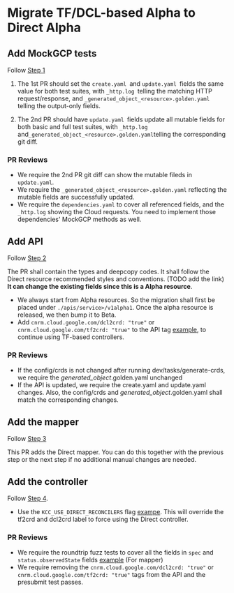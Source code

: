 # Migrate TF/DCL-based Alpha to Direct Alpha

## Add MockGCP tests
 
Follow [Step 1](https://github.com/yuwenma/k8s-config-connector/blob/scifi-guide/docs/develop-resources/guides/1-add-mockgcp-tests.md)

1. The 1st PR should set the `create.yaml `and  `update.yaml `fields the same value for both test suites, with `_http.log `telling the matching HTTP request/response, and `_generated_object_<resource>.golden.yaml` telling the output-only fields.

2. The 2nd PR should have `update.yaml `fields update all mutable fields for both basic and full test suites, with  `_http.log` and` _generated_object_<resource>.golden.yaml `telling the corresponding git diff. 

### PR Reviews

* We require the 2nd PR git diff can show the mutable fileds in `update.yaml`.
* We require the `_generated_object_<resource>.golden.yaml` reflecting the mutable fields are successfully updated.
* We require the `dependencies.yaml` to cover all referenced fields, and the `_http.log` showing the Cloud requests. You need to implement those dependencies' MockGCP methods as well.

## Add API

Follow [Step 2](https://github.com/yuwenma/k8s-config-connector/blob/scifi-guide/docs/develop-resources/guides/2-define-apis.md)

The PR shall contain the types and deepcopy codes. It shall follow the Direct resource recommended styles and conventions. (TODO add the link) **It can change the existing fields since this is a Alpha resource**.

* We always start from Alpha resources. So the migration shall first be placed under `./apis/service>/v1alpha1`. Once the alpha resource is released, we then bump it to Beta.
* Add `cnrm.cloud.google.com/dcl2crd: "true"` or `cnrm.cloud.google.com/tf2crd: "true"` to the API tag [example](https://github.com/GoogleCloudPlatform/k8s-config-connector/blob/0bbac86ace6ab2f4051b574f026d5fe47fa05b75/pkg/controller/direct/redis/cluster/roundtrip_test.go#L92), to continue using TF-based controllers. 

### PR Reviews

* If the config/crds is not changed after running dev/tasks/generate-crds, we require the _generated_object_<resource>.golden.yaml unchanged
* If the API is updated, we require the create.yaml and update.yaml changes. Also, the config/crds and _generated_object_<resource>.golden.yaml shall match the corresponding changes.

## Add the mapper

Follow [Step 3](https://github.com/yuwenma/k8s-config-connector/blob/scifi-guide/docs/develop-resources/guides/3-add-mapper.md)

This PR adds the Direct mapper. You can do this together with the previous step or the next step if no additional manual changes are needed.

## Add the controller 

Follow [Step 4](https://github.com/yuwenma/k8s-config-connector/blob/scifi-guide/docs/develop-resources/guides/4-add-controller.md).

* Use the `KCC_USE_DIRECT_RECONCILERS` flag [exampe](https://github.com/GoogleCloudPlatform/k8s-config-connector/blob/0bbac86ace6ab2f4051b574f026d5fe47fa05b75/dev/tasks/run-e2e#L27). This will override the tf2crd and dcl2crd label to force using the Direct controller. 


### PR Reviews

* We require the roundtrip fuzz tests to cover all the fields in `spec` and `status.observedState` fields [example](https://github.com/GoogleCloudPlatform/k8s-config-connector/blob/0bbac86ace6ab2f4051b574f026d5fe47fa05b75/pkg/controller/direct/redis/cluster/roundtrip_test.go#L92) (For mapper)
* We require removing the `cnrm.cloud.google.com/dcl2crd: "true"` or `cnrm.cloud.google.com/tf2crd: "true"` tags from the API and the presubmit test passes.
